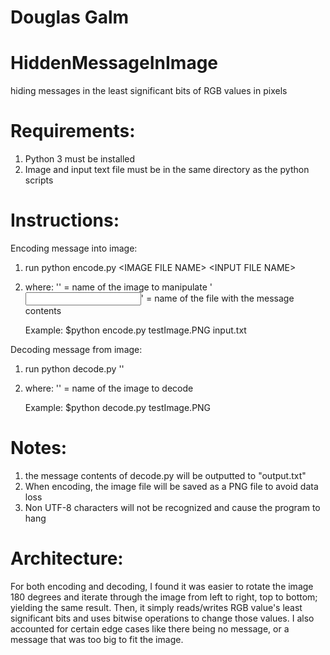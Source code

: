 # Douglas Galm




# HiddenMessageInImage


hiding messages in the least significant bits of RGB values in pixels

# Requirements:
1. Python 3 must be installed
2. Image and input text file must be in the same directory as the python scripts

# Instructions:

Encoding message into image:
1. run python encode.py \<IMAGE FILE NAME> \<INPUT FILE NAME>
2. where: '<IMAGE FILE NAME>' = name of the image to manipulate
          '<INPUT FILE NAME>' = name of the file with the message contents
                    
    Example: $python encode.py testImage.PNG input.txt

Decoding message from image:
1. run python decode.py '<IMAGE FILE NAME>'
2. where: '<IMAGE FILE NAME>' = name of the image to decode
   
    Example: $python decode.py testImage.PNG

# Notes:
1. the message contents of decode.py will be outputted to "output.txt"
2. When encoding, the image file will be saved as a PNG file to avoid data loss
3. Non UTF-8 characters will not be recognized and cause the program to hang

# Architecture:
For both encoding and decoding, I found it was easier to rotate the image 180
degrees and iterate through the image from left to right, top to bottom; yielding
the same result. Then, it simply reads/writes RGB value's least significant bits
and uses bitwise operations to change those values. I also accounted for certain
edge cases like there being no message, or a message that was too big to fit the
image. 

